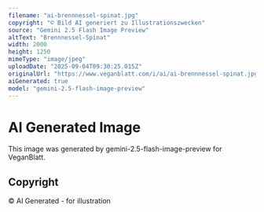 ```yaml
---
filename: "ai-brennnessel-spinat.jpg"
copyright: "© Bild AI generiert zu Illustrationszwecken"
source: "Gemini 2.5 Flash Image Preview"
altText: "Brennnessel-Spinat"
width: 2000
height: 1250
mimeType: "image/jpeg"
uploadDate: "2025-09-04T09:30:25.015Z"
originalUrl: "https://www.veganblatt.com/i/ai/ai-brennnessel-spinat.jpg"
aiGenerated: true
model: "gemini-2.5-flash-image-preview"
---
```


# AI Generated Image

This image was generated by gemini-2.5-flash-image-preview for VeganBlatt.

## Copyright
© AI Generated - for illustration
